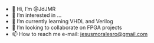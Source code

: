 - 👋 Hi, I’m @JdJMR
- 👀 I’m interested in ...
- 🌱 I’m currently learning VHDL and Verilog
- 💞️ I’m looking to collaborate on FPGA projects
- 📫 How to reach me e-mail: jesusmoralesro@gmail.com

<!---
JdJMR/JdJMR is a ✨ special ✨ repository because its `README.md` (this file) appears on your GitHub profile.
You can click the Preview link to take a look at your changes.
--->

